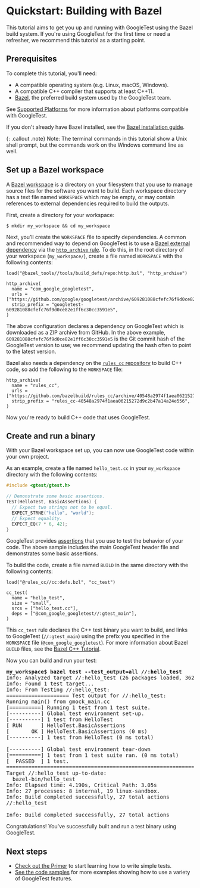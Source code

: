 # Quickstart: Building with Bazel

This tutorial aims to get you up and running with GoogleTest using the Bazel
build system. If you're using GoogleTest for the first time or need a refresher,
we recommend this tutorial as a starting point.

## Prerequisites

To complete this tutorial, you'll need:

*   A compatible operating system (e.g. Linux, macOS, Windows).
*   A compatible C++ compiler that supports at least C++11.
*   [Bazel](https://bazel.build/), the preferred build system used by the
    GoogleTest team.

See [Supported Platforms](platforms.md) for more information about platforms
compatible with GoogleTest.

If you don't already have Bazel installed, see the
[Bazel installation guide](https://docs.bazel.build/versions/master/install.html).

{: .callout .note}
Note: The terminal commands in this tutorial show a Unix shell prompt, but the
commands work on the Windows command line as well.

## Set up a Bazel workspace

A
[Bazel workspace](https://docs.bazel.build/versions/master/build-ref.html#workspace)
is a directory on your filesystem that you use to manage source files for the
software you want to build. Each workspace directory has a text file named
`WORKSPACE` which may be empty, or may contain references to external
dependencies required to build the outputs.

First, create a directory for your workspace:

```
$ mkdir my_workspace && cd my_workspace
```

Next, you’ll create the `WORKSPACE` file to specify dependencies. A common and
recommended way to depend on GoogleTest is to use a
[Bazel external dependency](https://docs.bazel.build/versions/master/external.html)
via the
[`http_archive` rule](https://docs.bazel.build/versions/master/repo/http.html#http_archive).
To do this, in the root directory of your workspace (`my_workspace/`), create a
file named `WORKSPACE` with the following contents:

```
load("@bazel_tools//tools/build_defs/repo:http.bzl", "http_archive")

http_archive(
  name = "com_google_googletest",
  urls = ["https://github.com/google/googletest/archive/609281088cfefc76f9d0ce82e1ff6c30cc3591e5.zip"],
  strip_prefix = "googletest-609281088cfefc76f9d0ce82e1ff6c30cc3591e5",
)
```

The above configuration declares a dependency on GoogleTest which is downloaded
as a ZIP archive from GitHub. In the above example,
`609281088cfefc76f9d0ce82e1ff6c30cc3591e5` is the Git commit hash of the
GoogleTest version to use; we recommend updating the hash often to point to the
latest version.

Bazel also needs a dependency on the
[`rules_cc` repository](https://github.com/bazelbuild/rules_cc) to build C++
code, so add the following to the `WORKSPACE` file:

```
http_archive(
  name = "rules_cc",
  urls = ["https://github.com/bazelbuild/rules_cc/archive/40548a2974f1aea06215272d9c2b47a14a24e556.zip"],
  strip_prefix = "rules_cc-40548a2974f1aea06215272d9c2b47a14a24e556",
)
```

Now you're ready to build C++ code that uses GoogleTest.

## Create and run a binary

With your Bazel workspace set up, you can now use GoogleTest code within your
own project.

As an example, create a file named `hello_test.cc` in your `my_workspace`
directory with the following contents:

```cpp
#include <gtest/gtest.h>

// Demonstrate some basic assertions.
TEST(HelloTest, BasicAssertions) {
  // Expect two strings not to be equal.
  EXPECT_STRNE("hello", "world");
  // Expect equality.
  EXPECT_EQ(7 * 6, 42);
}
```

GoogleTest provides [assertions](primer.md#assertions) that you use to test the
behavior of your code. The above sample includes the main GoogleTest header file
and demonstrates some basic assertions.

To build the code, create a file named `BUILD` in the same directory with the
following contents:

```
load("@rules_cc//cc:defs.bzl", "cc_test")

cc_test(
  name = "hello_test",
  size = "small",
  srcs = ["hello_test.cc"],
  deps = ["@com_google_googletest//:gtest_main"],
)
```

This `cc_test` rule declares the C++ test binary you want to build, and links to
GoogleTest (`//:gtest_main`) using the prefix you specified in the `WORKSPACE`
file (`@com_google_googletest`). For more information about Bazel `BUILD` files,
see the
[Bazel C++ Tutorial](https://docs.bazel.build/versions/master/tutorial/cpp.html).

Now you can build and run your test:

<pre>
<strong>my_workspace$ bazel test --test_output=all //:hello_test</strong>
Info: Analyzed target //:hello_test (26 packages loaded, 362 targets configured).
Info: Found 1 test target...
Info: From Testing //:hello_test:
==================== Test output for //:hello_test:
Running main() from gmock_main.cc
[==========] Running 1 test from 1 test suite.
[----------] Global test environment set-up.
[----------] 1 test from HelloTest
[ RUN      ] HelloTest.BasicAssertions
[       OK ] HelloTest.BasicAssertions (0 ms)
[----------] 1 test from HelloTest (0 ms total)

[----------] Global test environment tear-down
[==========] 1 test from 1 test suite ran. (0 ms total)
[  PASSED  ] 1 test.
================================================================================
Target //:hello_test up-to-date:
  bazel-bin/hello_test
Info: Elapsed time: 4.190s, Critical Path: 3.05s
Info: 27 processes: 8 internal, 19 linux-sandbox.
Info: Build completed successfully, 27 total actions
//:hello_test                                                     PASSED in 0.1s

Info: Build completed successfully, 27 total actions
</pre>

Congratulations! You've successfully built and run a test binary using
GoogleTest.

## Next steps

*   [Check out the Primer](primer.md) to start learning how to write simple
    tests.
*   [See the code samples](samples.md) for more examples showing how to use a
    variety of GoogleTest features.
